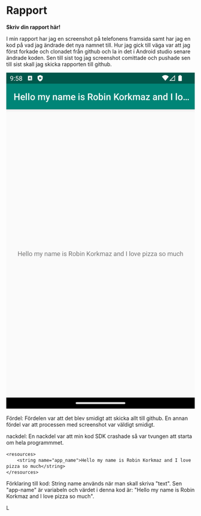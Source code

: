 
# Rapport

**Skriv din rapport här!**

I min rapport har jag en screenshot på telefonens framsida samt har jag en kod på vad jag ändrade det nya namnet till.
Hur jag gick till väga var att jag först forkade och clonadet från github och la in det i Android studio senare ändrade koden. 
Sen till sist tog jag screenshot comittade och pushade sen till sist skall jag skicka rapporten till github. 

![img.png](img.png)

Fördel:
Fördelen var att det blev smidigt att skicka allt till github.
En annan fördel var att processen med screenshot var väldigt smidigt.

nackdel:
En nackdel var att min kod SDK crashade så var tvungen att starta om hela programmmet.


```
<resources>
    <string name="app_name">Hello my name is Robin Korkmaz and I love pizza so much</string>
</resources>

```
Förklaring till kod: 
String name används när man skall skriva "text". Sen "app-name" är variabeln och värdet i denna kod är:
"Hello my name is Robin Korkmaz and I love pizza so much".


L
